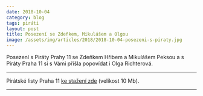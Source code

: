 ```yaml
---
date: 2018-10-04
category: blog
tags: piráti
layout: post
title: Posezení se Zdeňkem, Mikulášem a Olgou
image: /assets/img/articles/2018/2018-10-04-posezeni-s-piraty.jpg
---
```


Posezení s Piráty Prahy 11 se Zdeňkem Hřibem a Mikulášem Peksou a s Piráty Praha 11 si s Vámi přišla popovídat i Olga Richterová.



---

Pirátské listy Praha 11 [ke stažení zde](/assets/pdf/2018-07-10-praha-11.pdf) (velikost 10 Mb).

- - -
